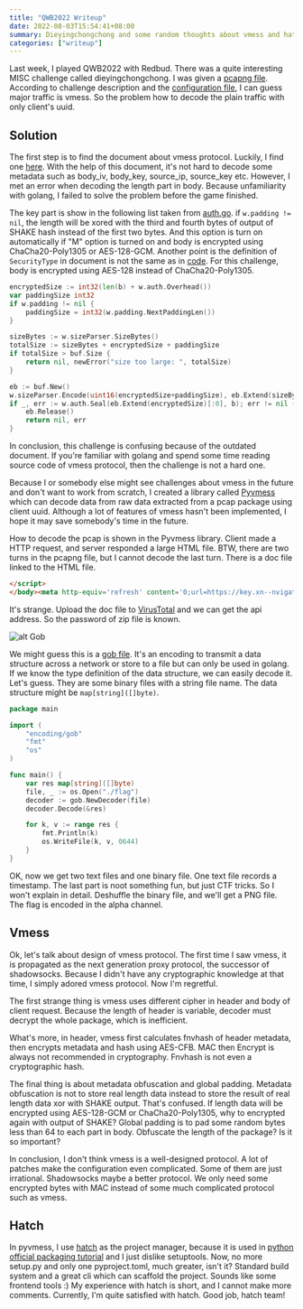 ```yaml
---
title: "QWB2022 Writeup"
date: 2022-08-03T15:54:41+08:00
summary: Dieyingchongchong and some random thoughts about vmess and hatch
categories: ["writeup"]
---
```

Last week, I played QWB2022 with Redbud. There was a quite interesting MISC challenge called dieyingchongchong. I was given a [pcapng file](/qwb2022-writeup/Route.pcapng). According to challenge description and the [configuration file](/qwb2022-writeup/config.json), I can guess major traffic is vmess. So the problem how to decode the plain traffic with only client's uuid.

## Solution

The first step is to find the document about vmess protocol. Luckily, I find one [here](https://www.v2fly.org/developer/protocols/vmess.html). With the help of this document, it's not hard to decode some metadata such as body_iv, body_key, source_ip, source_key etc. However, I met an error when decoding the length part in body. Because unfamiliarity with golang, I failed to solve the problem before the game finished.

The key part is show in the following list taken from [auth.go](https://github.com/v2fly/v2ray-core/blob/master/common/crypto/auth.go). if `w.padding != nil`, the length will be xored with the third and fourth bytes of output of SHAKE hash instead of the first two bytes. And this option is turn on automatically if "M" option is turned on and body is encrypted using ChaCha20-Poly1305 or AES-128-GCM. Another point is the definition of `SecurityType` in document is not the same as in [code](https://github.com/v2fly/v2ray-core/blob/master/common/protocol/headers.pb.go). For this challenge, body is encrypted using AES-128 instead of ChaCha20-Poly1305.

```go
encryptedSize := int32(len(b) + w.auth.Overhead())
var paddingSize int32
if w.padding != nil {
    paddingSize = int32(w.padding.NextPaddingLen())
}

sizeBytes := w.sizeParser.SizeBytes()
totalSize := sizeBytes + encryptedSize + paddingSize
if totalSize > buf.Size {
    return nil, newError("size too large: ", totalSize)
}

eb := buf.New()
w.sizeParser.Encode(uint16(encryptedSize+paddingSize), eb.Extend(sizeBytes))
if _, err := w.auth.Seal(eb.Extend(encryptedSize)[:0], b); err != nil {
    eb.Release()
    return nil, err
}
```
In conclusion, this challenge is confusing because of the outdated document. If you're familiar with golang and spend some time reading source code of vmess protocol, then the challenge is not a hard one.

Because I or somebody else might see challenges about vmess in the future and don't want to work from scratch, I created a library called [Pyvmess](https://github.com/fantasquex/pyvmess) which can decode data from raw data extracted from a pcap package using client uuid. Although a lot of features of vmess hasn't been implemented, I hope it may save somebody's time in the future.

How to decode the pcap is shown in the Pyvmess library. Client made a HTTP request, and server responded a large HTML file. BTW, there are two turns in the pcapng file, but I cannot decode the last turn. There is a doc file linked to the HTML file.

```html
</script>
</body><meta http-equiv='refresh' content='0;url=https://key.xn--nvigators-key-if2g.com/ktt/cmd/logon0208_54741869750132.doc'>

```

It's strange. Upload the doc file to [VirusTotal](https://www.virustotal.com/gui/home/upload) and we can get the api address. So the password of zip file is known.

![alt Gob](/qwb2022-writeup/gob.webp)

We might guess this is a [gob file](https://go.dev/blog/gob). It's an encoding to transmit a data structure across a network or store to a file but can only be used in golang. If we know the type definition of the data structure, we can easily decode it. Let's guess. They are some binary files with a string file name. The data structure might be `map[string]([]byte)`.
```go
package main

import (
	"encoding/gob"
	"fmt"
	"os"
)

func main() {
	var res map[string]([]byte)
	file, _ := os.Open("./flag")
	decoder := gob.NewDecoder(file)
	decoder.Decode(&res)

	for k, v := range res {
		fmt.Println(k)
		os.WriteFile(k, v, 0644)
	}
}
```

OK, now we get two text files and one binary file. One text file records a timestamp. The last part is noot something fun, but just CTF tricks. So I won't explain in detail. Deshuffle the binary file, and we'll get a PNG file. The flag is encoded in the alpha channel.

## Vmess

Ok, let's talk about design of vmess protocol. The first time I saw vmess, it is propagated as the next generation proxy protocol, the successor of shadowsocks. Because I didn't have any cryptographic knowledge at that time, I simply adored vmess protocol. Now I'm regretful.

The first strange thing is vmess uses different cipher in header and body of client request. Because the length of header is variable, decoder must decrypt the whole package, which is inefficient.

What's more, in header, vmess first calculates fnvhash of header metadata, then encrypts metadata and hash using AES-CFB. MAC then Encrypt is always not recommended in cryptography. Fnvhash is not even a cryptographic hash.

The final thing is about metadata obfuscation and global padding. Metadata obfuscation is not to store real length data instead to store the result of real length data xor with SHAKE output. That's confused. If length data will be encrypted using AES-128-GCM or ChaCha20-Poly1305, why to encrypted again with output of SHAKE? Global padding is to pad some random bytes less than 64 to each part in body. Obfuscate the length of the package? Is it so important?

In conclusion, I don't think vmess is a well-designed protocol. A lot of patches make the configuration even complicated. Some of them are just irrational. Shadowsocks maybe a better protocol. We only need some encrypted bytes with MAC instead of some much complicated protocol such as vmess.

## Hatch

In pyvmess, I use [hatch](https://hatch.pypa.io/) as the project manager, because it is used in [python official packaging tutorial](https://packaging.python.org/en/latest/tutorials/packaging-projects/) and I just dislike setuptools. Now, no more setup.py and only one pyproject.toml, much greater, isn't it? Standard build system and a great cli which can scaffold the project. Sounds like some frontend tools :) My experience with hatch is short, and I cannot make  more comments. Currently, I'm quite satisfied with hatch. Good job, hatch team!
